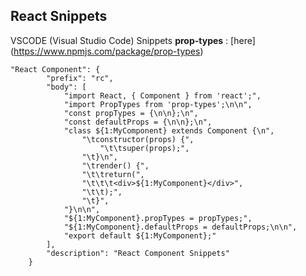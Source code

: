 ## React Snippets

VSCODE (Visual Studio Code) Snippets
**prop-types** : [here] (https://www.npmjs.com/package/prop-types)

```
"React Component": {
		"prefix": "rc",
		"body": [
			"import React, { Component } from 'react';",
			"import PropTypes from 'prop-types';\n\n",
			"const propTypes = {\n\n};\n",
			"const defaultProps = {\n\n};\n",
			"class ${1:MyComponent} extends Component {\n",
				"\tconstructor(props) {",
					"\t\tsuper(props);",
				"\t}\n",
				"\trender() {",
				"\t\treturn(",
				"\t\t\t<div>${1:MyComponent}</div>",
				"\t\t);",
				"\t}",
			"}\n\n",
			"${1:MyComponent}.propTypes = propTypes;",
			"${1:MyComponent}.defaultProps = defaultProps;\n\n",
			"export default ${1:MyComponent};"
		],
		"description": "React Component Snippets"
	}
```